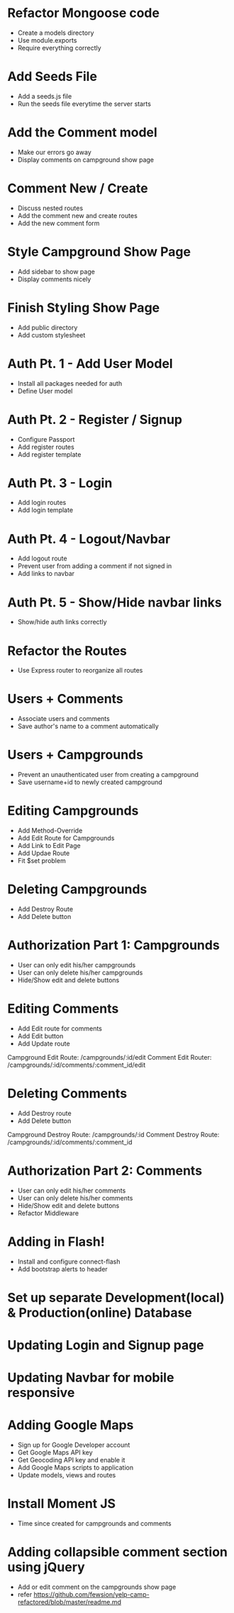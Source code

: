 # Refactor Mongoose code
* Create a models directory
* Use module.exports
* Require everything correctly

# Add Seeds File
* Add a seeds.js file
* Run the seeds file everytime the server starts

# Add the Comment model
* Make our errors go away
* Display comments on campground show page

# Comment New / Create
* Discuss nested routes
* Add the comment new and create routes
* Add the new comment form

# Style Campground Show Page
* Add sidebar to show page
* Display comments nicely

# Finish Styling Show Page
* Add public directory
* Add custom stylesheet

# Auth Pt. 1 - Add User Model
* Install all packages needed for auth
* Define User model

# Auth Pt. 2 - Register / Signup
* Configure Passport
* Add register routes
* Add register template

# Auth Pt. 3 - Login
* Add login routes
* Add login template

# Auth Pt. 4 - Logout/Navbar
* Add logout route
* Prevent user from adding a comment if not signed in
* Add links to navbar

# Auth Pt. 5 - Show/Hide navbar links
* Show/hide auth links correctly

# Refactor the Routes
* Use Express router to reorganize all routes

# Users + Comments
* Associate users and comments
* Save author's name to a comment automatically

# Users + Campgrounds
* Prevent an unauthenticated user from creating a campground
* Save username+id to newly created campground

# Editing Campgrounds
* Add Method-Override
* Add Edit Route for Campgrounds
* Add Link to Edit Page
* Add Updae Route
* Fit $set problem

# Deleting Campgrounds
* Add Destroy Route
* Add Delete button

# Authorization Part 1: Campgrounds
* User can only edit his/her campgrounds
* User can only delete his/her campgrounds
* Hide/Show edit and delete buttons

# Editing Comments
* Add Edit route for comments
* Add Edit button
* Add Update route

Campground Edit Route: /campgrounds/:id/edit
Comment Edit Router: /campgrounds/:id/comments/:comment_id/edit

# Deleting Comments
* Add Destroy route
* Add Delete button

Campground Destroy Route: /campgrounds/:id
Comment Destroy Route: /campgrounds/:id/comments/:comment_id

# Authorization Part 2: Comments
* User can only edit his/her comments
* User can only delete his/her comments
* Hide/Show edit and delete buttons
* Refactor Middleware

# Adding in Flash!
* Install and configure connect-flash
* Add bootstrap alerts to header

# Set up separate Development(local) & Production(online) Database

# Updating Login and Signup page
# Updating Navbar for mobile responsive

# Adding Google Maps
* Sign up for Google Developer account
* Get Google Maps API key
* Get Geocoding API key and enable it
* Add Google Maps scripts to application
* Update models, views and routes

# Install Moment JS
* Time since created for campgrounds and comments

# Adding collapsible comment section using jQuery
* Add or edit comment on the campgrounds show page
* refer https://github.com/fewsion/yelp-camp-refactored/blob/master/readme.md